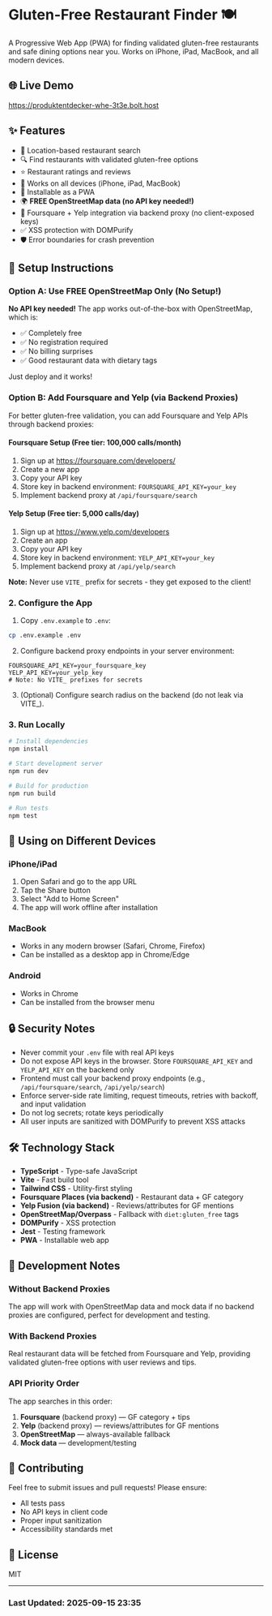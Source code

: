 # Gluten-Free Restaurant Finder 🍽️

A Progressive Web App (PWA) for finding validated gluten-free restaurants and safe dining options near you. Works on iPhone, iPad, MacBook, and all modern devices.

## 🌐 Live Demo
<https://produktentdecker-whe-3t3e.bolt.host>

## ✨ Features
- 📍 Location-based restaurant search
- 🔍 Find restaurants with validated gluten-free options
- ⭐ Restaurant ratings and reviews
- 📱 Works on all devices (iPhone, iPad, MacBook)
- 💾 Installable as a PWA
- 🌍 **FREE OpenStreetMap data (no API key needed!)**
- 🔄 Foursquare + Yelp integration via backend proxy (no client-exposed keys)
- ✅ XSS protection with DOMPurify
- 🛡️ Error boundaries for crash prevention

## 🚀 Setup Instructions

### Option A: Use FREE OpenStreetMap Only (No Setup!)
**No API key needed!** The app works out-of-the-box with OpenStreetMap, which is:
- ✅ Completely free
- ✅ No registration required
- ✅ No billing surprises
- ✅ Good restaurant data with dietary tags

Just deploy and it works!

### Option B: Add Foursquare and Yelp (via Backend Proxies)

For better gluten-free validation, you can add Foursquare and Yelp APIs through backend proxies:

#### Foursquare Setup (Free tier: 100,000 calls/month)
1. Sign up at <https://foursquare.com/developers/>
2. Create a new app
3. Copy your API key
4. Store key in backend environment: `FOURSQUARE_API_KEY=your_key`
5. Implement backend proxy at `/api/foursquare/search`

#### Yelp Setup (Free tier: 5,000 calls/day)
1. Sign up at <https://www.yelp.com/developers>
2. Create an app
3. Copy your API key
4. Store key in backend environment: `YELP_API_KEY=your_key`
5. Implement backend proxy at `/api/yelp/search`

**Note:** Never use `VITE_` prefix for secrets - they get exposed to the client!

### 2. Configure the App

1. Copy `.env.example` to `.env`:
```bash
cp .env.example .env
```

2. Configure backend proxy endpoints in your server environment:
```
FOURSQUARE_API_KEY=your_foursquare_key
YELP_API_KEY=your_yelp_key
# Note: No VITE_ prefixes for secrets
```

3. (Optional) Configure search radius on the backend (do not leak via VITE_).

### 3. Run Locally

```bash
# Install dependencies
npm install

# Start development server
npm run dev

# Build for production
npm run build

# Run tests
npm test
```

## 📱 Using on Different Devices

### iPhone/iPad
1. Open Safari and go to the app URL
2. Tap the Share button
3. Select "Add to Home Screen"
4. The app will work offline after installation

### MacBook
- Works in any modern browser (Safari, Chrome, Firefox)
- Can be installed as a desktop app in Chrome/Edge

### Android
- Works in Chrome
- Can be installed from the browser menu

## 🔒 Security Notes

- Never commit your `.env` file with real API keys
- Do not expose API keys in the browser. Store `FOURSQUARE_API_KEY` and `YELP_API_KEY` on the backend only
- Frontend must call your backend proxy endpoints (e.g., `/api/foursquare/search`, `/api/yelp/search`)
- Enforce server-side rate limiting, request timeouts, retries with backoff, and input validation
- Do not log secrets; rotate keys periodically
- All user inputs are sanitized with DOMPurify to prevent XSS attacks

## 🛠️ Technology Stack

- **TypeScript** - Type-safe JavaScript
- **Vite** - Fast build tool
- **Tailwind CSS** - Utility-first styling
- **Foursquare Places (via backend)** - Restaurant data + GF category
- **Yelp Fusion (via backend)** - Reviews/attributes for GF mentions
- **OpenStreetMap/Overpass** - Fallback with `diet:gluten_free` tags
- **DOMPurify** - XSS protection
- **Jest** - Testing framework
- **PWA** - Installable web app

## 📝 Development Notes

### Without Backend Proxies
The app will work with OpenStreetMap data and mock data if no backend proxies are configured, perfect for development and testing.

### With Backend Proxies
Real restaurant data will be fetched from Foursquare and Yelp, providing validated gluten-free options with user reviews and tips.

### API Priority Order
The app searches in this order:
1. **Foursquare** (backend proxy) — GF category + tips
2. **Yelp** (backend proxy) — reviews/attributes for GF mentions
3. **OpenStreetMap** — always-available fallback
4. **Mock data** — development/testing

## 🤝 Contributing

Feel free to submit issues and pull requests! Please ensure:
- All tests pass
- No API keys in client code
- Proper input sanitization
- Accessibility standards met

## 📄 License

MIT

---

### Last Updated: 2025-09-15 23:35